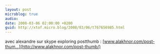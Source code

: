 ```yaml
---
layout: post
microblog: true
audio: 
date: 2008-03-06 02:00:00 +0200
guid: http://xtof.micro.blog/2008/03/06/t767656985.html
---
```

avec alexandre sur skype exploring postthumb : [www.alakhnor.com/post-thum...](http://www.alakhnor.com/post-thumb/)
